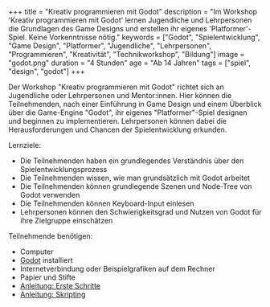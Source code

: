 +++
title = "Kreativ programmieren mit Godot"
description = "Im Workshop 'Kreativ programmieren mit Godot' lernen Jugendliche und Lehrpersonen die Grundlagen des Game Designs und erstellen ihr eigenes 'Platformer'-Spiel. Keine Vorkenntnisse nötig."
keywords = ["Godot", "Spielentwicklung", "Game Design", "Platformer", "Jugendliche", "Lehrpersonen", "Programmieren", "Kreativität", "Technikworkshop", "Bildung"]
image = "godot.png"
duration = "4 Stunden"
age = "Ab 14 Jahren"
tags = ["spiel", "design", "godot"]
+++

Der Workshop "Kreativ programmieren mit Godot" richtet sich an Jugendliche oder Lehrpersonen und Mentor:innen. 
Hier können die Teilnehmenden, nach einer Einführung in Game Design 
und einem Überblick über die Game-Engine "Godot", ihr eigenes "Platformer"-Spiel designen und beginnen zu implementieren.
Lehrpersonen können dabei die Herausforderungen und Chancen der Spielentwicklung erkunden.

Lernziele:
* Die Teilnehmenden haben ein grundlegendes Verständnis über den Spielentwicklungsprozess
* Die Teilnehmenden wissen, wie man grundsätzlich mit Godot arbeitet
* Die Teilnehmenden können grundlegende Szenen und Node-Tree von Godot verwenden
* Die Teilnehmenden können Keyboard-Input einlesen
* Lehrpersonen können den Schwierigkeitsgrad und Nutzen von Godot für ihre Zielgruppe einschätzen

Teilnehmende benötigen:
* Computer 
* [Godot](https://godotengine.org/) installiert
* Internetverbindung oder Beispielgrafiken auf dem Rechner
* Papier und Stifte
* [Anleitung: Erste Schritte](https://coderdojo-schoeneweide.github.io/docs/anleitung-godot-erste-schritte.pdf)
* [Anleitung: Skripting](https://coderdojo-schoeneweide.github.io/docs/anleitung-godot-skripting.pdf)
